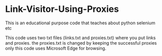 # Link-Visitor-Using-Proxies
This is an educational purpose code that teaches about python selenium etc

This code uses two txt files (links.txt and proxies.txt) where you put links and proxies.
the proxies.txt is changed by keeping the successful proxies only
this code uses Microsoft Edge for browsing. 
